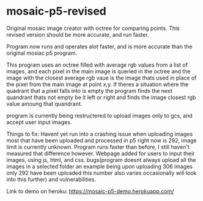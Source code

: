 # mosaic-p5-revised
Original mosaic image creator with octree for comparing points.
This revised version should be more accurate, and run faster.

Program now runs and operates alot faster, and is more accurate than the original mosiac p5 program.

This program uses an octree filled with average rgb values from a list of images, and each pixel in the main image is queried in the octree and the image with the closest average rgb vaue is the image thats used in place of the pixel from the main image at point x,y. If theres a situation where the quadrant that a pixel falls into is empty the program finds the next quandrant thats not empty be it left or right and finds the image closest rgb value amoung that quandrant.

program is currently being restructered to upload images only to gcs, and accept user input images.

Things to fix:
Havent yet run into a crashing issue when uploading images most that have been uploaded and processed in p5 right now is 292, image limit is currently unknown.
Program runs faster than before, I still haven't measured that difference however.
Webpage added for users to input their images, using js, html, and css.
bugs(program doesnt always upload all the images in a selected folder an example being upon uploading 306 images only 292 have been uploaded this number also varies occasionally will look into this further) and vulnerabilities.

Link to demo on heroku: https://mosaic-p5-demo.herokuapp.com/
